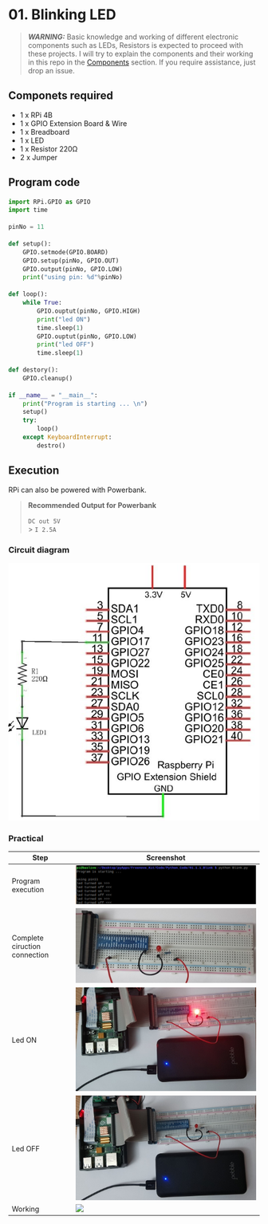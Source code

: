 # 01. Blinking LED

> **_WARNING:_** Basic knowledge and working of different electronic components such as LEDs, Resistors is expected to proceed with these projects. I will try to explain the components and their working in this repo in the [Components](../00_Components/README.md) section. If you require assistance, just drop an issue.

## Componets required

- 1 x RPi 4B
- 1 x GPIO Extension Board & Wire
- 1 x Breadboard
- 1 x LED
- 1 x Resistor 220Ω
- 2 x Jumper

## Program code

```python
import RPi.GPIO as GPIO
import time

pinNo = 11

def setup():
    GPIO.setmode(GPIO.BOARD)
    GPIO.setup(pinNo, GPIO.OUT)
    GPIO.output(pinNo, GPIO.LOW)
    print("using pin: %d"%pinNo)

def loop():
    while True:
        GPIO.ouptut(pinNo, GPIO.HIGH)
        print("led ON")
        time.sleep(1)
        GPIO.ouptut(pinNo, GPIO.LOW)
        print("led OFF")
        time.sleep(1)

def destory():
    GPIO.cleanup()

if __name__ = "__main__":
    print("Program is starting ... \n")
    setup()
    try:
        loop()
    except KeyboardInterrupt:
        destro()

```

## Execution

RPi can also be powered with Powerbank.

> **Recommended Output for Powerbank**
>
> `DC out 5V` <br> > `I 2.5A`

### Circuit diagram

![](./img/01_circuit_diagram.png)

### Practical

| Step                          | Screenshot                           |
| ----------------------------- | ------------------------------------ |
| Program execution             | ![](./img/05_code_exec.png)          |
| Complete ciruction connection | ![](./img/02_circuit_connection.jpg) |
| Led ON                        | ![](./img/03_led_on.jpg)             |
| Led OFF                       | ![](./img/04_led_off.jpg)            |
| Working                       | ![](./img/06_working.gif)            |